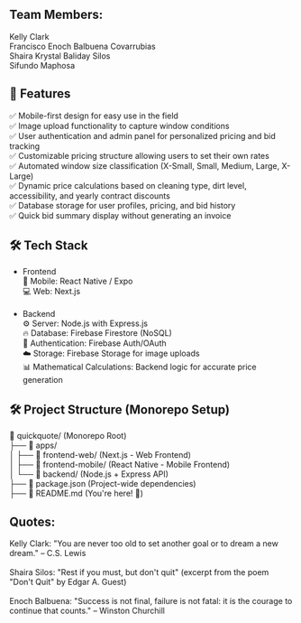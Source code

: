 ## Team Members:

Kelly Clark<br>
Francisco Enoch Balbuena Covarrubias<br>
Shaira Krystal Baliday Silos<br>
Sifundo Maphosa<br>

## 🚀 Features
✅ Mobile-first design for easy use in the field<br>
✅ Image upload functionality to capture window conditions<br>
✅ User authentication and admin panel for personalized pricing and bid tracking<br>
✅ Customizable pricing structure allowing users to set their own rates<br>
✅ Automated window size classification (X-Small, Small, Medium, Large, X-Large)<br>
✅ Dynamic price calculations based on cleaning type, dirt level, accessibility, and yearly contract discounts<br>
✅ Database storage for user profiles, pricing, and bid history<br>
✅ Quick bid summary display without generating an invoice<br>

## 🛠️ Tech Stack
- Frontend<br>
📱 Mobile: React Native / Expo<br>
💻 Web: Next.js<br><br>
- Backend<br>
⚙️ Server: Node.js with Express.js<br>
🔥 Database: Firebase Firestore (NoSQL)<br>
🔐 Authentication: Firebase Auth/OAuth<br>
☁️ Storage: Firebase Storage for image uploads<br>
📊 Mathematical Calculations: Backend logic for accurate price generation<br>

## 🛠️ Project Structure (Monorepo Setup)
📂 quickquote/ (Monorepo Root)<br>
├── 📂 apps/<br>
│ ├── 📂 frontend-web/ (Next.js - Web Frontend)<br>
│ ├── 📂 frontend-mobile/ (React Native - Mobile Frontend)<br>
│ └── 📂 backend/ (Node.js + Express API)<br>
├── 📄 package.json (Project-wide dependencies)<br>
├── 📄 README.md (You're here! 📖)<br>


## Quotes:

Kelly Clark: "You are never too old to set another goal or to dream a new dream." – C.S. Lewis<br><br>
Shaira Silos: "Rest if you must, but don't quit" (excerpt from the poem "Don't Quit" by Edgar A. Guest)<br><br>
Enoch Balbuena: "Success is not final, failure is not fatal: it is the courage to continue that counts." – Winston Churchill<br><br>
